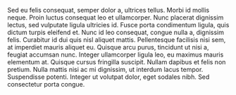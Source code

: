 Sed eu felis consequat, semper dolor a, ultrices tellus. Morbi id mollis neque. Proin luctus consequat leo et ullamcorper. Nunc placerat dignissim lectus, sed vulputate ligula ultricies id. Fusce porta condimentum ligula, quis dictum turpis eleifend et. Nunc id leo consequat, congue nulla a, dignissim felis. Curabitur id dui quis nisl aliquet mattis. Pellentesque facilisis nisi sem, at imperdiet mauris aliquet eu. Quisque arcu purus, tincidunt ut nisi a, feugiat accumsan nunc. Integer ullamcorper ligula leo, eu maximus mauris elementum at. Quisque cursus fringilla suscipit. Nullam dapibus et felis non pretium. Nulla mattis nisi ac mi dignissim, ut interdum lacus tempor. Suspendisse potenti. Integer ut volutpat dolor, eget sodales nibh. Sed consectetur porta congue.